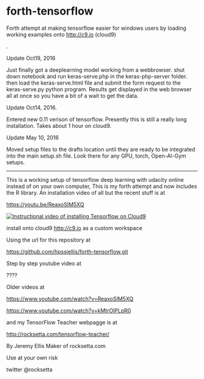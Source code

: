 # forth-tensorflow
Forth attempt at making tensorflow easier for windows users by loading working examples onto http://c9.io  (cloud9)

.



Update Oct19, 2016

Just finally got a deeplearning model working from a webbrowser. shut down notebook and run keras-serve.php in the keras-php-server folder. then load the keras-serve.html file and submit the form request to the keras-serve.py python program. Results get displayed in the web browser all at once so you have a bit of a wait to get the data.


Update Oct14, 2016.

Entered new 0.11 verison of tensorflow. Presently this is still a really long installation. Takes about 1 hour on cloud9. 

Update May 10, 2016

Moved setup files to the drafts location until they are ready to be integrated into the main setup.sh file. Look there for any GPU, torch, Open-Al-Gym setups.

-----------------------------------------------------------


This is a working setup of tensorflow deep learning with udacity online instead of on your own computer, This is my forth attempt and now includes the R library. An installation video of all but the recent stuff is at

https://youtu.be/ReaxoSIM5XQ



[![Instructional video of installing Tensorflow on Cloud9](http://img.youtube.com/vi/ReaxoSIM5XQ/0.jpg)](https://youtu.be/ReaxoSIM5XQ)














install onto cloud9 http://c9.io as a custom workspace

Using the url for this repository at


https://github.com/hpssjellis/forth-tensorflow.git






Step by step youtube video at 

????


Older videos at

https://www.youtube.com/watch?v=ReaxoSIM5XQ


https://www.youtube.com/watch?v=kMtrOIPLpR0




and my TensorFlow Teacher webpagge is at

http://rocksetta.com/tensorflow-teacher/







By Jeremy Ellis Maker of rocksetta.com 

Use at your own risk

twitter @rocksetta














